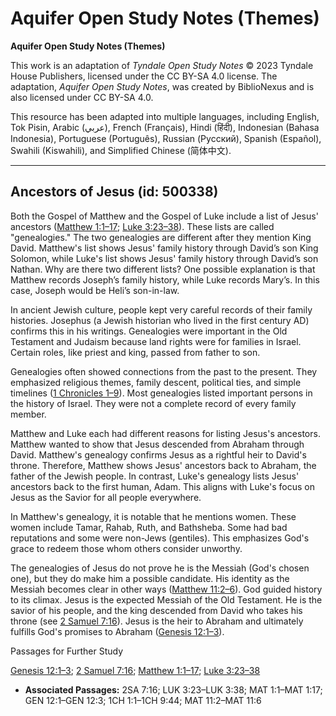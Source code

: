 # Aquifer Open Study Notes (Themes)

**Aquifer Open Study Notes (Themes)**

This work is an adaptation of *Tyndale Open Study Notes* © 2023 Tyndale House Publishers, licensed under the CC BY\-SA 4\.0 license. The adaptation, *Aquifer Open Study Notes*, was created by BiblioNexus and is also licensed under CC BY\-SA 4\.0\.

This resource has been adapted into multiple languages, including English, Tok Pisin, Arabic (عربي), French (Français), Hindi (हिंदी), Indonesian (Bahasa Indonesia), Portuguese (Português), Russian (Русский), Spanish (Español), Swahili (Kiswahili), and Simplified Chinese (简体中文).



--------------------------------

## Ancestors of Jesus (id: 500338)

Both the Gospel of Matthew and the Gospel of Luke include a list of Jesus' ancestors ([Matthew 1:1–17](https://ref.ly/Matt1:1-Matt1:17); [Luke 3:23–38](https://ref.ly/Luke3:23-Luke3:38)). These lists are called "genealogies." The two genealogies are different after they mention King David. Matthew's list shows Jesus' family history through David’s son King Solomon, while Luke's list shows Jesus' family history through David’s son Nathan. Why are there two different lists? One possible explanation is that Matthew records Joseph’s family history, while Luke records Mary’s. In this case, Joseph would be Heli’s son\-in\-law.

In ancient Jewish culture, people kept very careful records of their family histories. Josephus (a Jewish historian who lived in the first century AD) confirms this in his writings. Genealogies were important in the Old Testament and Judaism because land rights were for families in Israel. Certain roles, like priest and king, passed from father to son. 

Genealogies often showed connections from the past to the present. They emphasized religious themes, family descent, political ties, and simple timelines ([1 Chronicles 1–9](https://ref.ly/1Chr1:1-1Chr9:44)). Most genealogies listed important persons in the history of Israel. They were not a complete record of every family member.

Matthew and Luke each had different reasons for listing Jesus's ancestors. Matthew wanted to show that Jesus descended from Abraham through David. Matthew's genealogy confirms Jesus as a rightful heir to David's throne. Therefore, Matthew shows Jesus' ancestors back to Abraham, the father of the Jewish people. In contrast, Luke's genealogy lists Jesus' ancestors back to the first human, Adam. This aligns with Luke's focus on Jesus as the Savior for all people everywhere.

In Matthew's genealogy, it is notable that he mentions women. These women include Tamar, Rahab, Ruth, and Bathsheba. Some had bad reputations and some were non\-Jews (gentiles). This emphasizes God's grace to redeem those whom others consider unworthy.

The genealogies of Jesus do not prove he is the Messiah (God's chosen one), but they do make him a possible candidate. His identity as the Messiah becomes clear in other ways ([Matthew 11:2–6](https://ref.ly/Matt11:2-Matt11:6)). God guided history to its climax. Jesus is the expected Messiah of the Old Testament. He is the savior of his people, and the king descended from David who takes his throne (see [2 Samuel 7:16](https://ref.ly/2Sam7:16)). Jesus is the heir to Abraham and ultimately fulfills God's promises to Abraham ([Genesis 12:1–3](https://ref.ly/Gen12:1-Gen12:3)).

Passages for Further Study

[Genesis 12:1–3](https://ref.ly/Gen12:1-Gen12:3); [2 Samuel 7:16](https://ref.ly/2Sam7:16); [Matthew 1:1–17](https://ref.ly/Matt1:1-Matt1:17); [Luke 3:23–38](https://ref.ly/Luke3:23-Luke3:38)

* **Associated Passages:** 2SA 7:16; LUK 3:23–LUK 3:38; MAT 1:1–MAT 1:17; GEN 12:1–GEN 12:3; 1CH 1:1–1CH 9:44; MAT 11:2–MAT 11:6

